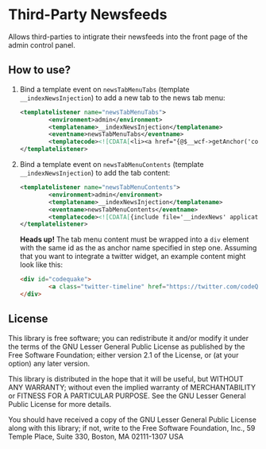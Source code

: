Third-Party Newsfeeds
=====================

Allows third-parties to intigrate their newsfeeds into the front page of the admin control panel.

How to use?
-----------

1. Bind a template event on `newsTabMenuTabs` (template `__indexNewsInjection`) to add a new tab to the news tab menu:
   ```xml
   <templatelistener name="newsTabMenuTabs">
           <environment>admin</environment>
           <templatename>__indexNewsInjection</templatename>
           <eventname>newsTabMenuTabs</eventname>
           <templatecode><![CDATA[<li><a href="{@$__wcf->getAnchor('codequake')}">codeQuake</a></li>]]></templatecode>
   </templatelistener>
   ```

2. Bind a template event on `newsTabMenuContents` (template `__indexNewsInjection`) to add the tab content:
   ```xml
   <templatelistener name="newsTabMenuContents">
           <environment>admin</environment>
           <templatename>__indexNewsInjection</templatename>
           <eventname>newsTabMenuContents</eventname>
           <templatecode><![CDATA[{include file='__indexNews' application='cms'}]]></templatecode>
   </templatelistener>
   ```
   **Heads up!** The tab menu content must be wrapped into a `div` element with the same id as the as anchor name specified in step one. Assuming that you want to integrate a twitter widget, an example content might look like this:
   ```html
   <div id="codequake">
           <a class="twitter-timeline" href="https://twitter.com/codeQuake" data-chrome="nofooter transparent" data-widget-id="546662296089821185">Tweets von @codeQuake </a>
   </div>
   ```

License
-------

This library is free software; you can redistribute it and/or
modify it under the terms of the GNU Lesser General Public License
as published by the Free Software Foundation; either version 2.1
of the License, or (at your option) any later version.

This library is distributed in the hope that it will be useful,
but WITHOUT ANY WARRANTY; without even the implied warranty of
MERCHANTABILITY or FITNESS FOR A PARTICULAR PURPOSE. See the GNU
Lesser General Public License for more details.

You should have received a copy of the GNU Lesser General Public
License along with this library; if not, write to the Free Software
Foundation, Inc., 59 Temple Place, Suite 330, Boston, MA 02111-1307 USA